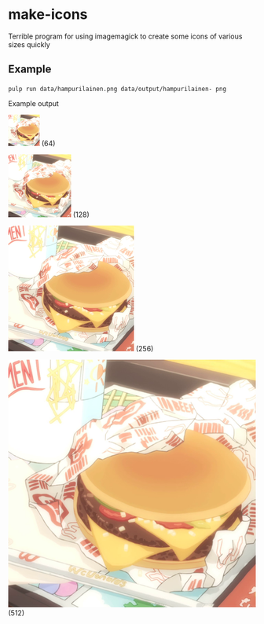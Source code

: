 # make-icons

Terrible program for using imagemagick to create some icons of various sizes quickly

## Example

`pulp run data/hampurilainen.png data/output/hampurilainen- png`

Example output

![64](/data/output/hampurilainen-64.png) (64)

![128](/data/output/hampurilainen-128.png) (128)

![128](/data/output/hampurilainen-256.png) (256)

![128](/data/output/hampurilainen-512.png) (512)
